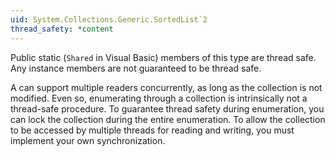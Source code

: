 ```yaml
---
uid: System.Collections.Generic.SortedList`2
thread_safety: *content
---
```


Public static (`Shared` in Visual Basic) members of this type are thread safe. Any instance members are not guaranteed to be thread safe.  
  
 A <xref href="System.Collections.Generic.SortedList`2"></xref> can support multiple readers concurrently, as long as the collection is not modified.  Even so, enumerating through a collection is intrinsically not a thread-safe procedure.  To guarantee thread safety during enumeration, you can lock the collection during the entire enumeration.  To allow the collection to be accessed by multiple threads for reading and writing, you must implement your own synchronization.


